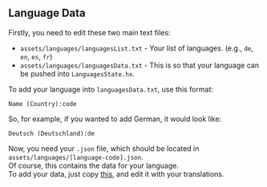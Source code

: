 ## Language Data
Firstly, you need to edit these two main text files:
* `assets/languages/languagesList.txt` - Your list of languages. (e.g., `de`, `en`, `es`, `fr`)
* `assets/languages/languagesData.txt` - This is so that your language can be pushed into `LanguagesState.hx`.

To add your language into `languagesData.txt`, use this format:
```
Name (Country):code
```

So, for example, if you wanted to add German, it would look like:
```
Deutsch (Deutschland):de
```

Now, you need your `.json` file, which should be located in `assets/languages/[language-code].json`. <br>
Of course, this contains the data for your language. <br>
To add your data, just copy [this](/assets/languages/en.json), and edit it with your translations.